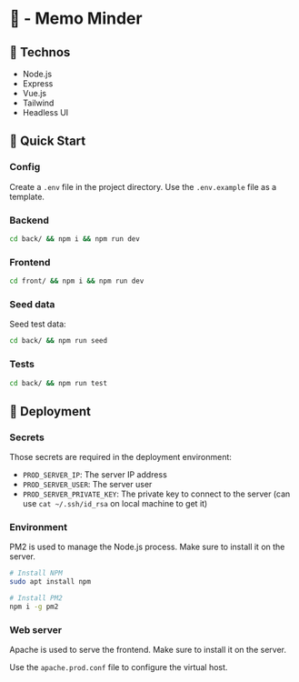 # 💌 - Memo Minder

## 📖 Technos

- Node.js
- Express
- Vue.js
- Tailwind
- Headless UI

## 🚀 Quick Start

### Config

Create a `.env` file in the project directory. Use the `.env.example` file as a template.

### Backend

```bash
cd back/ && npm i && npm run dev
```

### Frontend

```bash
cd front/ && npm i && npm run dev
```

### Seed data

Seed test data:
```bash
cd back/ && npm run seed
```

### Tests
```bash
cd back/ && npm run test
```

## 🚢 Deployment

### Secrets

Those secrets are required in the deployment environment:
- `PROD_SERVER_IP`: The server IP address
- `PROD_SERVER_USER`: The server user
- `PROD_SERVER_PRIVATE_KEY`: The private key to connect to the server (can use `cat ~/.ssh/id_rsa` on local machine to get it)

### Environment

PM2 is used to manage the Node.js process. Make sure to install it on the server.

```bash
# Install NPM
sudo apt install npm

# Install PM2
npm i -g pm2
```
### Web server

Apache is used to serve the frontend. Make sure to install it on the server.

Use the `apache.prod.conf` file to configure the virtual host.

